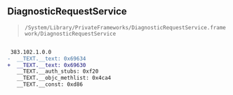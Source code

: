 ## DiagnosticRequestService

> `/System/Library/PrivateFrameworks/DiagnosticRequestService.framework/DiagnosticRequestService`

```diff

 383.102.1.0.0
-  __TEXT.__text: 0x69634
+  __TEXT.__text: 0x69630
   __TEXT.__auth_stubs: 0xf20
   __TEXT.__objc_methlist: 0x4ca4
   __TEXT.__const: 0xd86

```
